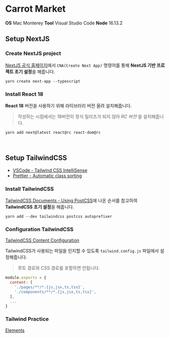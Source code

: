 # Carrot Market

**OS** Mac Monterey
**Tool** Visual Studio Code
**Node** 16.13.2

## Setup NextJS

### Create NextJS project

[NextJS 공식 홈페이지](https://nextjs.org/docs/getting-started)에서 `CNA(Create Next App)` 명령어를 통해 **NextJS 기반 프로젝트 초기 설정**을 해줍니다.

```
yarn create next-app --typescript
```

### Install React 18

**React 18** 버전을 사용하기 위해 라이브러리 버전 올려 설치해줍니다.

> 작성하는 시점에서는 18버전이 정식 릴리즈가 되지 않아 _RC 버전_ 을 설치해줍니다.

```
yarn add next@latest react@rc react-dom@rc
```

<br>

## Setup TailwindCSS

- [VSCode - Tailwind CSS IntelliSense](https://marketplace.visualstudio.com/items?itemName=bradlc.vscode-tailwindcss)
- [Prettier - Automatic class sorting](https://tailwindcss.com/blog/automatic-class-sorting-with-prettier)

### Install TailwindCSS

[TailwindCSS Documents - Using PostCSS](https://tailwindcss.com/docs/installation/using-postcss)에 나온 순서를 참고하여 **TailwindCSS 초기 설정**을 해줍니다.

```
yarn add --dev tailwindcss postcss autoprefixer
```

### Configuration TailwindCSS

[TailwindCSS Content Configuration](https://tailwindcss.com/docs/content-configuration)

TailwindCSS가 사용되는 파일을 인지할 수 있도록 `tailwind.config.js` 파일에서 설정해줍니다.

> 루트 경로와 CSS 경로를 포함하면 안됩니다.

```javascript
module.exports = {
  content: [
    './pages/**/*.{js,jsx,ts,tsx}',
    './components/**/*.{js,jsx,ts,tsx}',
  ],
  ...
}
```

### Tailwind Practice

[Elements](https://dribbble.com/shots/15996385-Ecommerce-elements/attachments/7835152?mode=media)
